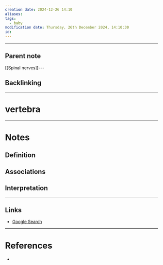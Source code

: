 ```yaml
---
creation date: 2024-12-26 14:10
aliases: 
tags:
  - baby
modification date: Thursday, 26th December 2024, 14:10:30
id:
---
```

---

## Parent note
[[Spinal nerves]]---
## Backlinking


---
# vertebra


---
# Notes

## Definition

## Associations

## Interpretation

---
## Links
- [Google Search](https://www.google.com/search?q=vertebra)

---
# References
+ 